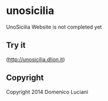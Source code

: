 unosicilia
==========

UnoSicilia Website is not completed yet

## Try it
(http://unosicilia.dlion.it)

## Copyright
Copyright 2014 Domenico Luciani
